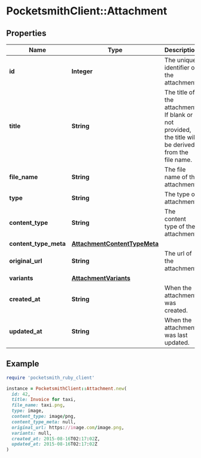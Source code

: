# PocketsmithClient::Attachment

## Properties

| Name | Type | Description | Notes |
| ---- | ---- | ----------- | ----- |
| **id** | **Integer** | The unique identifier of the attachment | [optional] |
| **title** | **String** | The title of the attachment. If blank or not provided, the title will be derived from the file name. | [optional] |
| **file_name** | **String** | The file name of the attachment. | [optional] |
| **type** | **String** | The type of attachment. | [optional] |
| **content_type** | **String** | The content type of the attachment. | [optional] |
| **content_type_meta** | [**AttachmentContentTypeMeta**](AttachmentContentTypeMeta.md) |  | [optional] |
| **original_url** | **String** | The url of the attachment. | [optional] |
| **variants** | [**AttachmentVariants**](AttachmentVariants.md) |  | [optional] |
| **created_at** | **String** | When the attachment was created. | [optional] |
| **updated_at** | **String** | When the attachment was last updated. | [optional] |

## Example

```ruby
require 'pocketsmith_ruby_client'

instance = PocketsmithClient::Attachment.new(
  id: 42,
  title: Invoice for taxi,
  file_name: taxi.png,
  type: image,
  content_type: image/png,
  content_type_meta: null,
  original_url: https://image.com/image.png,
  variants: null,
  created_at: 2015-08-16T02:17:02Z,
  updated_at: 2015-08-16T02:17:02Z
)
```

